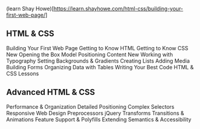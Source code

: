 (learn Shay Howe)[https://learn.shayhowe.com/html-css/building-your-first-web-page/]

## HTML & CSS

Building Your First Web Page
Getting to Know HTML
Getting to Know CSS New
Opening the Box Model
Positioning Content New
Working with Typography
Setting Backgrounds & Gradients
Creating Lists
Adding Media
Building Forms
Organizing Data with Tables
Writing Your Best Code
HTML & CSS Lessons

## Advanced HTML & CSS

Performance & Organization
Detailed Positioning
Complex Selectors
Responsive Web Design
Preprocessors
jQuery
Transforms
Transitions & Animations
Feature Support & Polyfills
Extending Semantics & Accessibility

